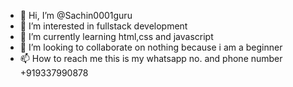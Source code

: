 - 👋 Hi, I’m @Sachin0001guru
- 👀 I’m interested in fullstack development
- 🌱 I’m currently learning html,css and javascript
- 💞️ I’m looking to collaborate on nothing because i am a beginner
- 📫 How to reach me this is my whatsapp no. and phone number +919337990878

<!---
Sachin0001guru/Sachin0001guru is a ✨ special ✨ repository because its `README.md` (this file) appears on your GitHub profile.
You can click the Preview link to take a look at your changes.
--->
